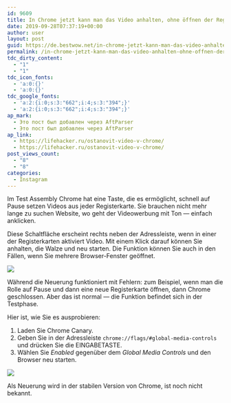 ```yaml
---
id: 9609
title: In Chrome jetzt kann man das Video anhalten, ohne öffnen der Registerkarte mit ihm
date: 2019-09-28T07:37:19+00:00
author: user
layout: post
guid: https://de.bestwow.net/in-chrome-jetzt-kann-man-das-video-anhalten-ohne-offnen-der-registerkarte-mit-ihm/
permalink: /in-chrome-jetzt-kann-man-das-video-anhalten-ohne-offnen-der-registerkarte-mit-ihm/
tdc_dirty_content:
  - "1"
  - "1"
tdc_icon_fonts:
  - 'a:0:{}'
  - 'a:0:{}'
tdc_google_fonts:
  - 'a:2:{i:0;s:3:"662";i:4;s:3:"394";}'
  - 'a:2:{i:0;s:3:"662";i:4;s:3:"394";}'
ap_mark:
  - Это пост был добавлен через AftParser
  - Это пост был добавлен через AftParser
ap_link:
  - https://lifehacker.ru/ostanovit-video-v-chrome/
  - https://lifehacker.ru/ostanovit-video-v-chrome/
post_views_count:
  - "8"
  - "8"
categories:
  - Instagram
---
```

Im Test Assembly Chrome hat eine Taste, die es ermöglicht, schnell auf Pause setzen Videos aus jeder Registerkarte. Sie brauchen nicht mehr lange zu suchen Website, wo geht der Videowerbung mit Ton — einfach anklicken.

Diese Schaltfläche erscheint rechts neben der Adressleiste, wenn in einer der Registerkarten aktiviert Video. Mit einem Klick darauf können Sie anhalten, die Walze und neu starten. Die Funktion können Sie auch in den Fällen, wenn Sie mehrere Browser-Fenster geöffnet.

![](https://de.bestwow.net/wp-content/uploads/2019/09/v-chrome-teper-mozhno-ostanovit-video-ne-otkryvaya-vkladku-s-nim-1.jpg) 

Während die Neuerung funktioniert mit Fehlern: zum Beispiel, wenn man die Rolle auf Pause und dann eine neue Registerkarte öffnen, dann Chrome geschlossen. Aber das ist normal — die Funktion befindet sich in der Testphase.

Hier ist, wie Sie es ausprobieren:

  1. Laden Sie Chrome Canary.
  2. Geben Sie in der Adressleiste `chrome://flags/#global-media-controls` und drücken Sie die EINGABETASTE.
  3. Wählen Sie _Enabled_ gegenüber dem _Global Media Controls_ und den Browser neu starten.

![](https://de.bestwow.net/wp-content/uploads/2019/09/v-chrome-teper-mozhno-ostanovit-video-ne-otkryvaya-vkladku-s-nim-2.jpg) 

Als Neuerung wird in der stabilen Version von Chrome, ist noch nicht bekannt.